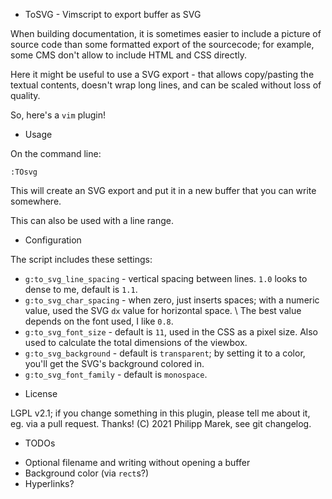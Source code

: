 * ToSVG - Vimscript to export buffer as SVG

When building documentation, it is sometimes easier to include a picture of source code than some formatted export of the sourcecode; for example, some CMS don't allow to include HTML and CSS directly.

Here it might be useful to use a SVG export - that allows copy/pasting the textual contents, doesn't wrap long lines, and can be scaled without loss of quality.


So, here's a `vim` plugin!


* Usage

On the command line:

```
:TOsvg
```

This will create an SVG export and put it in a new buffer that you can write somewhere.

This can also be used with a line range.


* Configuration

The script includes these settings:

- `g:to_svg_line_spacing` - vertical spacing between lines. `1.0` looks to dense to me, default is `1.1`.
- `g:to_svg_char_spacing` - when zero, just inserts spaces; with a numeric value, used the SVG `dx` value for horizontal space. \\ The best value depends on the font used, I like `0.8`.
- `g:to_svg_font_size` - default is `11`, used in the CSS as a pixel size. Also used to calculate the total dimensions of the viewbox.
- `g:to_svg_background` - default is `transparent`; by setting it to a color, you'll get the SVG's background colored in.
- `g:to_svg_font_family` - default is `monospace`.

* License

LGPL v2.1; if you change something in this plugin, please tell me about it, eg. via a pull request. Thanks!
(C) 2021 Philipp Marek, see git changelog.


* TODOs

- Optional filename and writing without opening a buffer
- Background color (via `rect`s?)
- Hyperlinks?
